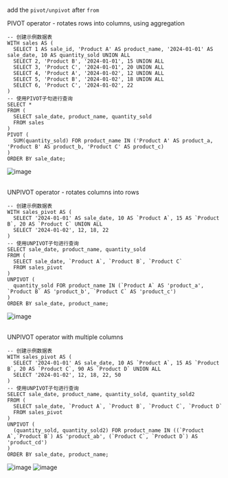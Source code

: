 add the ```pivot/unpivot``` after ```from``` <br>

PIVOT operator - rotates rows into columns, using aggregation
```
-- 创建示例数据表
WITH sales AS (
  SELECT 1 AS sale_id, 'Product A' AS product_name, '2024-01-01' AS sale_date, 10 AS quantity_sold UNION ALL
  SELECT 2, 'Product B', '2024-01-01', 15 UNION ALL
  SELECT 3, 'Product C', '2024-01-01', 20 UNION ALL
  SELECT 4, 'Product A', '2024-01-02', 12 UNION ALL
  SELECT 5, 'Product B', '2024-01-02', 18 UNION ALL
  SELECT 6, 'Product C', '2024-01-02', 22
)
-- 使用PIVOT子句进行查询
SELECT *
FROM (
  SELECT sale_date, product_name, quantity_sold
  FROM sales
)
PIVOT (
  SUM(quantity_sold) FOR product_name IN ('Product A' AS product_a, 'Product B' AS product_b, 'Product C' AS product_c)
)
ORDER BY sale_date;
```
![image](https://github.com/user-attachments/assets/c88e7e8a-f6cd-4c2e-80ec-b5d2486e641f)

<br>UNPIVOT operator - rotates columns into rows

```
-- 创建示例数据表
WITH sales_pivot AS (
  SELECT '2024-01-01' AS sale_date, 10 AS `Product A`, 15 AS `Product B`, 20 AS `Product C` UNION ALL
  SELECT '2024-01-02', 12, 18, 22
)
-- 使用UNPIVOT子句进行查询
SELECT sale_date, product_name, quantity_sold
FROM (
  SELECT sale_date, `Product A`, `Product B`, `Product C`
  FROM sales_pivot
)
UNPIVOT (
  quantity_sold FOR product_name IN (`Product A` AS 'product_a', `Product B` AS 'product_b', `Product C` AS 'product_c')
)
ORDER BY sale_date, product_name;
```
![image](https://github.com/user-attachments/assets/f2c828c1-a79b-4bd4-b8f8-78b50fd7ddea)

<br> UNPIVOT operator with multiple columns

```
-- 创建示例数据表
WITH sales_pivot AS (
  SELECT '2024-01-01' AS sale_date, 10 AS `Product A`, 15 AS `Product B`, 20 AS `Product C`, 90 AS `Product D` UNION ALL
  SELECT '2024-01-02', 12, 18, 22, 50
)
-- 使用UNPIVOT子句进行查询
SELECT sale_date, product_name, quantity_sold, quantity_sold2
FROM (
  SELECT sale_date, `Product A`, `Product B`, `Product C`, `Product D`
  FROM sales_pivot
)
UNPIVOT (
  (quantity_sold, quantity_sold2) FOR product_name IN ((`Product A`,`Product B`) AS 'product_ab', (`Product C`, `Product D`) AS 'product_cd')
)
ORDER BY sale_date, product_name;
```
![image](https://github.com/user-attachments/assets/9b48d28f-27b3-4fa6-b414-51e19c6f3b38)
![image](https://github.com/user-attachments/assets/9351511a-2931-4335-adcf-fdee90e15d75)
